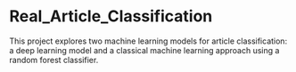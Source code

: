 # Real_Article_Classification
This project explores two machine learning models for article classification: a deep learning model and a classical machine learning approach using a random forest classifier.
